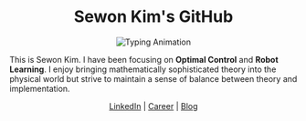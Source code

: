 <div align="center">
  
  # Sewon Kim's GitHub


  <div align="center">
      <img
        src="https://readme-typing-svg.herokuapp.com?font=sans-serif&size=23&duration=3000&pause=1000&color=808080&center=true&vCenter=true&width=800&lines=Embodied+System%2C+Optimal+Control%2C+and+Robot+Learning+✨"
        alt="Typing Animation"
        style="height: auto;" />
  </div>

</div>

This is Sewon Kim. I have been focusing on **Optimal Control** and **Robot Learning**. I enjoy bringing mathematically sophisticated theory into the physical world but strive to maintain a sense of balance between theory and implementation.

<div align="center">
  <a href="https://www.linkedin.com/in/wontothree/">LinkedIn</a> |
  <a href="https://wontothree.github.io/">Career</a> |
  <a href="https://wontothree.github.io/blog">Blog</a>
</div>
